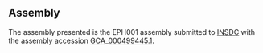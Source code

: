 

Assembly
--------

The assembly presented is the EPH001 assembly submitted to
[INSDC](http://www.insdc.org) with the assembly accession
[GCA\_000499445.1](http://www.ebi.ac.uk/ena/data/view/GCA_000499445.1).
